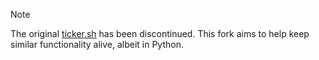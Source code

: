 > [!NOTE]
> The original [ticker.sh](https://github.com/pstadler/ticker.sh) has been discontinued. This fork aims to help keep similar functionality alive, albeit in Python.

